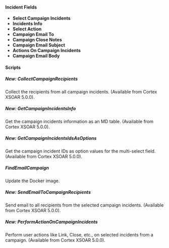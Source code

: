 
#### Incident Fields
- **Select Campaign Incidents**
- **Incidents Info**
- **Select Action**
- **Campaign Email To**
- **Campaign Close Notes**
- **Campaign Email Subject**
- **Actions On Campaign Incidents**
- **Campaign Email Body**

#### Scripts
##### New: CollectCampaignRecipients
Collect the recipients from all campaign incidents. (Available from Cortex XSOAR 5.0.0).
##### New: GetCampaignIncidentsInfo
Get the campaign incidents information as an MD table. (Available from Cortex XSOAR 5.0.0).
##### New: GetCampaignIncidentsIdsAsOptions
Get the campaign incident IDs as option values for the multi-select field. (Available from Cortex XSOAR 5.0.0).
##### FindEmailCampaign
Update the Docker image.
##### New: SendEmailToCampaignRecipients
Send email to all recipients from the selected campaign incidents. (Available from Cortex XSOAR 5.0.0).
##### New: PerformActionOnCampaignIncidents
Perform user actions like Link, Close, etc., on selected incidents from a campaign. (Available from Cortex XSOAR 5.0.0).
